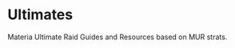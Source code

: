 # Ultimates

Materia Ultimate Raid Guides and Resources based on MUR strats.

<GuideList difficulty="Ultimate"/>